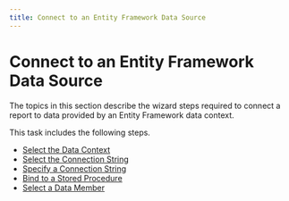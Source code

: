 ```yaml
---
title: Connect to an Entity Framework Data Source
---
```

# Connect to an Entity Framework Data Source
The topics in this section describe the wizard steps required to connect a report to data provided by an Entity Framework data context. 

This task includes the following steps.
* [Select the Data Context](../../../../../../interface-elements-for-desktop/articles/report-designer/report-designer-for-wpf/report-wizard/data-bound-report/connect-to-an-entity-framework-data-source/select-the-data-context.md)
* [Select the Connection String](../../../../../../interface-elements-for-desktop/articles/report-designer/report-designer-for-wpf/report-wizard/data-bound-report/connect-to-an-entity-framework-data-source/select-the-connection-string.md)
* [Specify a Connection String](../../../../../../interface-elements-for-desktop/articles/report-designer/report-designer-for-wpf/report-wizard/data-bound-report/connect-to-an-entity-framework-data-source/specify-a-connection-string.md)
* [Bind to a Stored Procedure](../../../../../../interface-elements-for-desktop/articles/report-designer/report-designer-for-wpf/report-wizard/data-bound-report/connect-to-an-entity-framework-data-source/bind-to-a-stored-procedure.md)
* [Select a Data Member](../../../../../../interface-elements-for-desktop/articles/report-designer/report-designer-for-wpf/report-wizard/data-bound-report/connect-to-an-entity-framework-data-source/select-a-data-member.md)